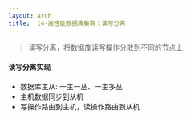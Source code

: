 ```yaml
---
layout: arch
title:  14-高性能数据库集群：读写分离
---
```


> 读写分离，将数据库读写操作分散到不同的节点上

#### 读写分离实现

* 数据库主从: 一主一丛、一主多丛
* 主机数据同步到从机
* 写操作路由到主机，读操作路由到从机
